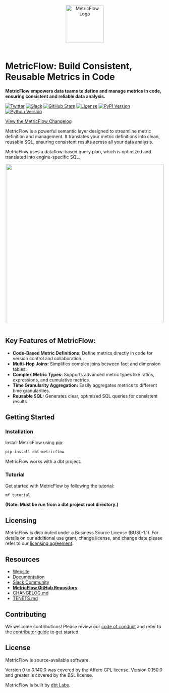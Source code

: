<p align="center">
  <a target="_blank" href="https://transform.co/metricflow">
    <picture>
      <img  alt="MetricFlow Logo" src="https://github.com/dbt-labs/metricflow/raw/main/assets/MetricFlow_logo.png" width="auto" height="120">
    </picture>
  </a>
  <br /><br />
</p>

# MetricFlow: Build Consistent, Reusable Metrics in Code

**MetricFlow empowers data teams to define and manage metrics in code, ensuring consistent and reliable data analysis.**

[![Twitter](https://img.shields.io/twitter/follow/dbt_labs?labelColor=image.png&color=163B36&logo=twitter&style=flat)](https://twitter.com/dbt_labs)
[![Slack](https://img.shields.io/badge/Slack-join-163B36)](https://www.getdbt.com/community/)
[![GitHub Stars](https://img.shields.io/github/stars/dbt-labs/metricflow?labelColor=image.png&color=163B36&logo=github)](https://github.com/dbt-labs/metricflow)
[![License](https://img.shields.io/pypi/l/metricflow?color=163B36&logo=AGPL-3.0)](https://github.com/dbt-labs/metricflow/blob/master/LICENSE)
[![PyPI Version](https://img.shields.io/pypi/v/metricflow?labelColor=&color=163B36)](https://pypi.org/project/metricflow/)
[![Python Version](https://img.shields.io/pypi/pyversions/metricflow?labelColor=&color=163B36)](https://pypi.org/project/metricflow/)

[View the MetricFlow Changelog](https://github.com/dbt-labs/metricflow/blob/main/CHANGELOG.md)

MetricFlow is a powerful semantic layer designed to streamline metric definition and management. It translates your metric definitions into clean, reusable SQL, ensuring consistent results across all your data analysis.

MetricFlow uses a dataflow-based query plan, which is optimized and translated into engine-specific SQL.

<p align="center">
<img src="https://github.com/dbt-labs/metricflow/raw/main/assets/example_plan.svg" height="500"/>
<br /><br />
</p>

## Key Features of MetricFlow:

*   **Code-Based Metric Definitions:** Define metrics directly in code for version control and collaboration.
*   **Multi-Hop Joins:** Simplifies complex joins between fact and dimension tables.
*   **Complex Metric Types:** Supports advanced metric types like ratios, expressions, and cumulative metrics.
*   **Time Granularity Aggregation:** Easily aggregates metrics to different time granularities.
*   **Reusable SQL:** Generates clear, optimized SQL queries for consistent results.

## Getting Started

### Installation

Install MetricFlow using pip:

```bash
pip install dbt-metricflow
```

MetricFlow works with a dbt project.

### Tutorial

Get started with MetricFlow by following the tutorial:

```bash
mf tutorial
```
**(Note: Must be run from a dbt project root directory.)**

## Licensing

MetricFlow is distributed under a Business Source License (BUSL-1.1). For details on our additional use grant, change license, and change date please refer to our [licensing agreement](https://github.com/dbt-labs/metricflow/blob/main/LICENSE).

## Resources

*   [Website](https://transform.co/metricflow)
*   [Documentation](https://docs.getdbt.com/docs/build/build-metrics-intro)
*   [Slack Community](https://www.getdbt.com/community/)
*   **[MetricFlow GitHub Repository](https://github.com/dbt-labs/metricflow)**
*   [CHANGELOG.md](https://github.com/dbt-labs/metricflow/blob/main/CHANGELOG.md)
*   [TENETS.md](https://github.com/dbt-labs/metricflow/blob/main/TENETS.md)

## Contributing

We welcome contributions!  Please review our [code of conduct](https://docs.getdbt.com/community/resources/code-of-conduct) and refer to the [contributor guide](https://github.com/dbt-labs/metricflow/blob/main/CONTRIBUTING.md) to get started.

## License

MetricFlow is source-available software.

Version 0 to 0.140.0 was covered by the Affero GPL license.
Version 0.150.0 and greater is covered by the BSL license.

MetricFlow is built by [dbt Labs](https://www.getdbt.com/).